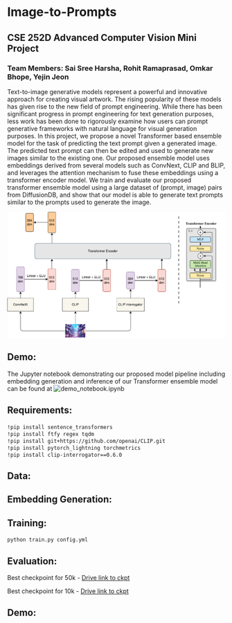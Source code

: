 # Image-to-Prompts

## CSE 252D Advanced Computer Vision Mini Project
### Team Members: Sai Sree Harsha, Rohit Ramaprasad, Omkar Bhope, Yejin Jeon

Text-to-image generative models represent a powerful and innovative approach for creating visual artwork. The rising popularity of these models has given rise to the new field of prompt engineering. While there has been significant progress in prompt engineering for text generation purposes, less work has been done to rigorously examine how users can prompt generative frameworks with natural language for visual generation purposes. In this project, we propose a novel Transformer based ensemble model for the task of predicting the text prompt given a generated image. The predicted text prompt can then be edited and used to generate new images similar to the existing one. Our proposed ensemble model uses embeddings derived from several models such as ConvNext, CLIP and BLIP, and leverages the attention mechanism to fuse these embeddings using a transformer encoder model. We train and evaluate our proposed transformer ensemble model using a large dataset of (prompt, image) pairs from DiffusionDB, and show that our model is able to generate text prompts similar to the prompts used to generate the image.

![alt text](./acv_ensemble.png)

## Demo:

The Jupyter notebook demonstrating our proposed model pipeline including embedding generation and inference of our Transformer ensemble model can be found at ![demo_notebook.ipynb](https://github.com/Gateway2745/Image-to-Prompts/demo_notebook.ipynb)

## Requirements:
```
!pip install sentence_transformers
!pip install ftfy regex tqdm
!pip install git+https://github.com/openai/CLIP.git
!pip install pytorch_lightning torchmetrics
!pip install clip-interrogator==0.6.0
```

## Data:

## Embedding Generation:

## Training:
```
python train.py config.yml
```

## Evaluation:

Best checkpoint for 50k - [Drive link to ckpt](https://drive.google.com/file/d/17l8Fsh2VTwJH0HrprU3GtjFtd8maSZ37/view?usp=share_link)

Best checkpoint for 10k - [Drive link to ckpt](https://drive.google.com/file/d/1AXGAxEMAdEC7Cb8IXL_3ngLcmujx-V00/view?usp=share_link)
## Demo:
